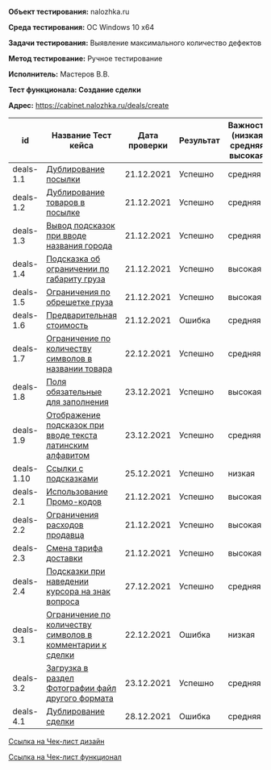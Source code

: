 **Объект тестирования:** nalozhka.ru

**Среда тестирования:** ОС Windows 10 x64

**Задачи тестирования:** Выявление максимального количество дефектов

**Метод тестирование:** Ручное тестирование

**Исполнитель:** Мастеров В.В.

**Тест функционала: Создание сделки**

**Адрес:** https://cabinet.nalozhka.ru/deals/create

id | **Название Тест кейса** | **Дата проверки** | Результат | Важность (низкая, средняя, высокая)
--- | --- | --- | --- | ---
deals-1.1 | [Дублирование посылки](https://github.com/masteroff/Test-case-nalozhka/blob/main/case_create_a_deal%201-1.md) | 21.12.2021 | Успешно | средняя
deals-1.2 | [Дублирование товаров в посылке](https://github.com/masteroff/Test-case-nalozhka/blob/main/case_create_a_deal%201-2.md) | 21.12.2021 | Успешно | средняя
deals-1.3 | [Вывод подсказок при вводе названия города](https://github.com/masteroff/Test-case-nalozhka/blob/main/case_create_a_deal%201-3.md) |21.12.2021 | Успешно | средняя
deals-1.4 | [Подсказка об ограничении по габариту груза](https://github.com/masteroff/Test-case-nalozhka/blob/main/case_create_a_deal%201-4.md) |21.12.2021 | Успешно | высокая
deals-1.5 | [Ограничения по обрешетке груза](https://github.com/masteroff/Test-case-nalozhka/blob/main/case_create_a_deal%201-5.md) | 21.12.2021 | Успешно | высокая
deals-1.6 | [Предварительная стоимость](https://github.com/masteroff/Test-case-nalozhka/blob/main/case_create_a_deal%201-6.md)  |21.12.2021 |  Ошибка | средняя
deals-1.7 | [Ограничение по количеству символов в названии товара](https://github.com/masteroff/Test-case-nalozhka/blob/main/case_create_a_deal%201-7.md) | 22.12.2021 | Успешно | средняя
deals-1.8 | [Поля обязательные для заполнения](https://github.com/masteroff/Test-case-nalozhka/blob/main/case_create_a_deal%201-8.md) | 23.12.2021 | Успешно | высокая
deals-1.9 | [Отображение подсказок при вводе текста латинским алфавитом](https://github.com/masteroff/Test-case-nalozhka/blob/main/case_create_a_deal%201-9.md) | 23.12.2021 | Успешно | средняя
deals-1.10 | [Ссылки с подсказками](https://github.com/masteroff/Test-case-nalozhka/blob/main/case_create_a_deal%201-10.md) | 25.12.2021 | Успешно | низкая
deals-2.1 | [Использование Промо-кодов](https://github.com/masteroff/Test-case-nalozhka/blob/main/case_create_a_deal%202-1.md) | 21.12.2021 | Успешно | высокая
deals-2.2 | [Ограничения расходов продавца](https://github.com/masteroff/Test-case-nalozhka/blob/main/case_create_a_deal%202-2.md) | 21.12.2021 | Успешно | высокая
deals-2.3 | [Смена тарифа доставки](https://github.com/masteroff/Test-case-nalozhka/blob/main/case_create_a_deal%202-3.md) | 21.12.2021 | Успешно | высокая
deals-2.4 | [Подсказки при наведении курсора на знак вопроса](https://github.com/masteroff/Test-case-nalozhka/blob/main/case_create_a_deal%202-4.md) | 27.12.2021 | Успешно | средняя
deals-3.1 | [Ограничение по количеству символов в комментарии к сделки](https://github.com/masteroff/Test-case-nalozhka/blob/main/case_create_a_deal%203-1.md) | 22.12.2021 | Ошибка | низкая
deals-3.2 | [Загрузка в раздел Фотографии файл другого формата](https://github.com/masteroff/Test-case-nalozhka/blob/main/case_create_a_deal%203-2.md) | 23.12.2021 | Успешно | средняя
deals-4.1 | [Дублирование сделки](https://github.com/masteroff/Test-case-nalozhka/blob/main/case_create_a_deal%204-1.md) | 28.12.2021 | Ошибка | средняя

[Ссылка на Чек-лист дизайн](https://github.com/masteroff/Test-case-nalozhka/blob/main/checklist/checklist_design.md)

[Ссылка на Чек-лист функционал](https://github.com/masteroff/Test-case-nalozhka/blob/main/checklist/checklost_functional.md)